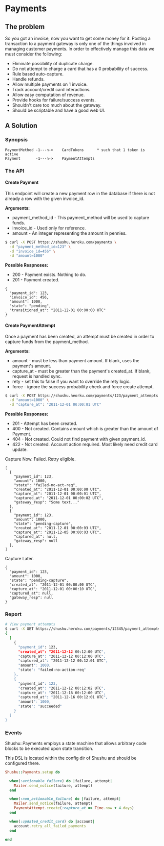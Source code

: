 # Payments

## The problem

So you got an invoice, now you want to get some money for it.
Posting a transaction to a payment gateway is only one of the things involved in
managing customer payments. In order to effectively manage this data we must
consider the following:

* Eliminate possibility of duplicate charge.
* Do not attempt to charge a card that has a 0 probability of success.
* Rule based auto-capture.
* Handle refunds.
* Allow multiple payments on 1 invoice.
* Track account/credit card interactions.
* Allow easy computation of revenue.
* Provide hooks for failure/success events.
* Shouldn't care too much about the gateway.
* Should be scriptable and have a good web UI.

## A Solution

### Synopsis

```
PaymentMethod -1---n->    CardTokens      * such that 1 token is active
Payment       -1---n->    PaymentAttempts
```

### The API

#### Create Payment

This endpoint will create a new payment row in the database if there is not already a
row with the given invoice_id.

**Arguments:**

* payment_method_id   - This payment_method will be used to capture funds.
* invoice_id          - Used only for reference.
* amount              - An integer representing the amount in pennies.

```bash
$ curl -X POST https://shushu.heroku.com/payments \
  -d "payment_method_id=123" \
  -d "invoice_id=456" \
  -d "amount=1000"
```

**Possible Respnoses:**

* 200 - Payment exists. Nothing to do.
* 201 - Payment created.

```
{
  "payment_id": 123,
  "invoice_id": 456,
  "amount": 1000,
  "state": "pending",
  "transitioned_at": "2011-12-01 00:00:00 UTC"
}
```

#### Create PaymentAttempt

Once a payment has been created, an attempt must be created in order to capture
funds from the payment_method.

**Arguments:**

* amount - must be less than payment amount. If blank, uses the payment's amount.
* capture_at - must be greater than the payment's created_at. If blank, request is handled sync.
* rety - set this to false if you want to override the rety logic.
* force - ignore the success probability check and force create attempt.

```bash
$ curl -X POST https://shushu.heorku.com/payments/123/payment_attempts \
  -d "amount=1000" \
  -d "capture_at": "2011-12-01 00:00:01 UTC"
```

**Possible Responses:**

* 201 - Attempt has been created.
* 400 - Not created. Contains amount which is greater than the amount of Payment.
* 404 - Not created. Could not find payment with given payment_id.
* 422 - Not created. Account action required. Most likely need credit card update.

Capture Now. Failed. Retry eligible.

```
[
  {
    "payment_id": 123,
    "amount": 1000,
    "state": "failed-no-act-req",
    "created_at": "2011-12-01 00:00:00 UTC",
    "capture_at": "2011-12-01 00:00:01 UTC",
    "captured_at": "2011-12-01 00:00:02 UTC",
    "gateway_resp": "Some text..."
  },
  {
    "payment_id": 123,
    "amount": 1000,
    "state": "pending-capture",
    "created_at": "2011-12-01 00:00:03 UTC",
    "capture_at": "2011-12-05 00:00:03 UTC",
    "captured_at": null,
    "gateway_resp": null
  },
]
```

Capture Later.

```
{
  "payment_id": 123,
  "amount": 1000,
  "state": "pending-capture",
  "created_at": "2011-12-01 00:00:00 UTC",
  "capture_at": "2011-12-01 00:00:10 UTC",
  "captured_at": null,
  "gateway_resp": null
}
```

### Report

```bash
# View payment_attempts
$ curl -X GET https://shushu.heroku.com/payments/12345/payment_attempts
{
  [
    {
      "payment_id": 123,
      "created_at": "2011-12-12 00:12:00 UTC",
      "capture_at": "2011-12-12 00:12:00 UTC",
      "captured_at": "2011-12-12 00:12:01 UTC",
      "amount": 1000,
      "state": "failed-no-action-req"
    },
    {
      "payment_id": 123,
      "created_at": "2011-12-12 00:12:02 UTC",
      "capture_at": "2011-12-16 00:12:00 UTC",
      "captured_at": "2011-12-16 00:12:01 UTC",
      "amount": 1000,
      "state": "succeeded"
    }
  ]
}
```


### Events

Shushu::Payments employs a state machine that allows arbitrary code blocks to be
executed upon state transition.

This DSL is located within the config dir of Shushu and should be configured
there.

```ruby
Shushu::Payments.setup do

  when(:actionable_failure) do |failure, attempt|
    Mailer.send_notice(failure, attempt)
  end

  when(:non_actionable_failure) do |failure, attempt|
    Mailer.send_notice(failure, attempt)
    PaymentAttempt.create(:capture_at => Time.now + 4.days)
  end

  when(:updated_credit_card) do |account|
    account.retry_all_failed_payments
  end

end
```

